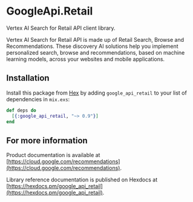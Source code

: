 # GoogleApi.Retail

Vertex AI Search for Retail API client library.

Vertex AI Search for Retail API is made up of Retail Search, Browse and Recommendations. These discovery AI solutions help you implement personalized search, browse and recommendations, based on machine learning models, across your websites and mobile applications.

## Installation

Install this package from [Hex](https://hex.pm) by adding
`google_api_retail` to your list of dependencies in `mix.exs`:

```elixir
def deps do
  [{:google_api_retail, "~> 0.9"}]
end
```

## For more information

Product documentation is available at [https://cloud.google.com/recommendations](https://cloud.google.com/recommendations).

Library reference documentation is published on Hexdocs at
[https://hexdocs.pm/google_api_retail](https://hexdocs.pm/google_api_retail).
